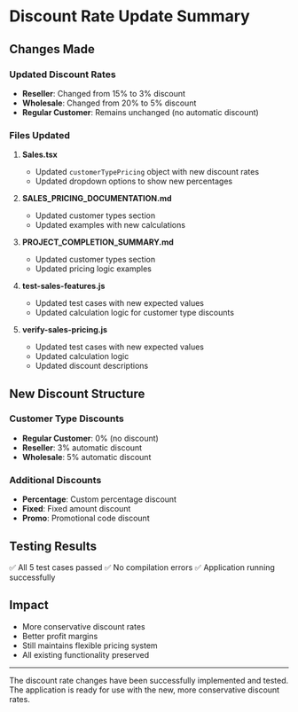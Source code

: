 # Discount Rate Update Summary

## Changes Made

### Updated Discount Rates
- **Reseller**: Changed from 15% to 3% discount
- **Wholesale**: Changed from 20% to 5% discount
- **Regular Customer**: Remains unchanged (no automatic discount)

### Files Updated

1. **Sales.tsx**
   - Updated `customerTypePricing` object with new discount rates
   - Updated dropdown options to show new percentages

2. **SALES_PRICING_DOCUMENTATION.md**
   - Updated customer types section
   - Updated examples with new calculations

3. **PROJECT_COMPLETION_SUMMARY.md**
   - Updated customer types section
   - Updated pricing logic examples

4. **test-sales-features.js**
   - Updated test cases with new expected values
   - Updated calculation logic for customer type discounts

5. **verify-sales-pricing.js**
   - Updated test cases with new expected values
   - Updated calculation logic
   - Updated discount descriptions

## New Discount Structure

### Customer Type Discounts
- **Regular Customer**: 0% (no discount)
- **Reseller**: 3% automatic discount
- **Wholesale**: 5% automatic discount

### Additional Discounts
- **Percentage**: Custom percentage discount
- **Fixed**: Fixed amount discount
- **Promo**: Promotional code discount

## Testing Results
✅ All 5 test cases passed
✅ No compilation errors
✅ Application running successfully

## Impact
- More conservative discount rates
- Better profit margins
- Still maintains flexible pricing system
- All existing functionality preserved

---

The discount rate changes have been successfully implemented and tested. The application is ready for use with the new, more conservative discount rates.

